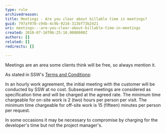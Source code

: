 ```yaml
---
type: rule
archivedreason: 
title: Meetings - Are you clear about billable time in meetings?
guid: 797af078-c94b-4c9b-9216-313bf73b2421
uri: meetings---are-you-clear-about-billable-time-in-meetings
created: 2010-07-16T06:25:10.0000000Z
authors: []
related: []
redirects: []

---
```


Meetings are an area some clients think will be free, so always mention it.  
<!--endintro-->

As stated in SSW's [Terms and Conditions](http&#58;//www.ssw.com.au/ssw/Standards/Forms/ConsultingOrderTermsConditions.aspx):

In an hourly work agreement, the initial meeting with the customer will be conducted by SSW at no cost. Subsequent meetings are considered as specification time and will be charged at the agreed rate. The minimum time chargeable for on-site work is 2 (two) hours per person per visit. The minimum time chargeable for off-site work is 15 (fifteen) minutes per person per request.

In some occasions it may be necessary to compromise by charging for the developer's time but not the project manager's.

